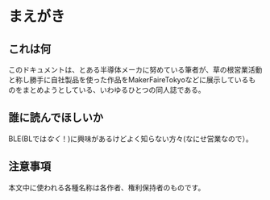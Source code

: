 # まえがき
## これは何
このドキュメントは、とある半導体メーカに努めている筆者が、草の根営業活動と称し勝手に自社製品を使った作品をMakerFaireTokyoなどに展示しているものをまとめようとしている、いわゆるひとつの同人誌である。

## 誰に読んでほしいか
BLE(BLでは*なく*！)に興味があるけどよく知らない方々(なにせ営業なので）。

## 注意事項
本文中に使われる各種名称は各作者、権利保持者のものです。
